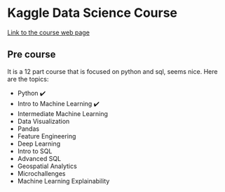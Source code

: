 # Kaggle Data Science Course
[Link to the course web page](https://www.kaggle.com/learn/overview)

## Pre course
It is a 12 part course that is focused on python and sql, seems nice. Here are the topics:
- Python ✔️
- Intro to Machine Learning ✔️
- Intermediate Machine Learning
- Data Visualization
- Pandas
- Feature Engineering
- Deep Learning
- Intro to SQL
- Advanced SQL
- Geospatial Analytics
- Microchallenges
- Machine Learning Explainability
